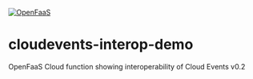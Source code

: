 [![OpenFaaS](https://img.shields.io/badge/openfaas-cloud-blue.svg)](https://www.openfaas.com)
# cloudevents-interop-demo

OpenFaaS Cloud function showing interoperability of Cloud Events v0.2
